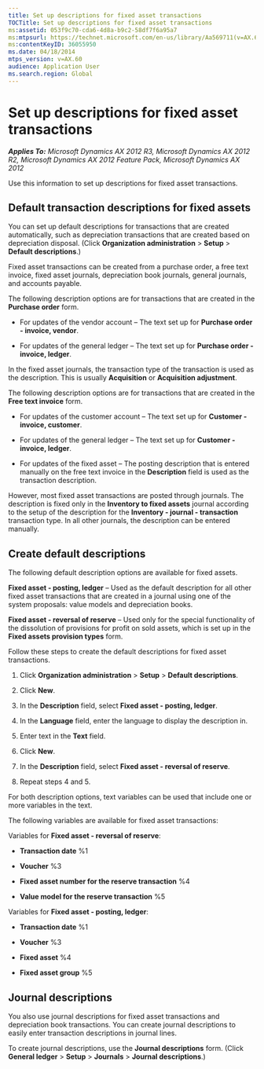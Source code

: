 ```yaml
---
title: Set up descriptions for fixed asset transactions
TOCTitle: Set up descriptions for fixed asset transactions
ms:assetid: 053f9c70-cda6-4d8a-b9c2-58df7f6a95a7
ms:mtpsurl: https://technet.microsoft.com/en-us/library/Aa569711(v=AX.60)
ms:contentKeyID: 36055950
ms.date: 04/18/2014
mtps_version: v=AX.60
audience: Application User
ms.search.region: Global
---
```


# Set up descriptions for fixed asset transactions 


_**Applies To:** Microsoft Dynamics AX 2012 R3, Microsoft Dynamics AX 2012 R2, Microsoft Dynamics AX 2012 Feature Pack, Microsoft Dynamics AX 2012_

Use this information to set up descriptions for fixed asset transactions.

## Default transaction descriptions for fixed assets

You can set up default descriptions for transactions that are created automatically, such as depreciation transactions that are created based on depreciation disposal. (Click **Organization administration** \> **Setup** \> **Default descriptions**.)

Fixed asset transactions can be created from a purchase order, a free text invoice, fixed asset journals, depreciation book journals, general journals, and accounts payable.

The following description options are for transactions that are created in the **Purchase order** form.

  - For updates of the vendor account – The text set up for **Purchase order - invoice, vendor**.

  - For updates of the general ledger – The text set up for **Purchase order - invoice, ledger**.

In the fixed asset journals, the transaction type of the transaction is used as the description. This is usually **Acquisition** or **Acquisition adjustment**.

The following description options are for transactions that are created in the **Free text invoice** form.

  - For updates of the customer account – The text set up for **Customer - invoice, customer**.

  - For updates of the general ledger – The text set up for **Customer - invoice, ledger**.

  - For updates of the fixed asset – The posting description that is entered manually on the free text invoice in the **Description** field is used as the transaction description.

However, most fixed asset transactions are posted through journals. The description is fixed only in the **Inventory to fixed assets** journal according to the setup of the description for the **Inventory - journal - transaction** transaction type. In all other journals, the description can be entered manually.

## Create default descriptions

The following default description options are available for fixed assets.

**Fixed asset - posting, ledger** – Used as the default description for all other fixed asset transactions that are created in a journal using one of the system proposals: value models and depreciation books.

**Fixed asset - reversal of reserve** – Used only for the special functionality of the dissolution of provisions for profit on sold assets, which is set up in the **Fixed assets provision types** form.

Follow these steps to create the default descriptions for fixed asset transactions.

1.  Click **Organization administration** \> **Setup** \> **Default descriptions**.

2.  Click **New**.

3.  In the **Description** field, select **Fixed asset - posting, ledger**.

4.  In the **Language** field, enter the language to display the description in.

5.  Enter text in the **Text** field.

6.  Click **New**.

7.  In the **Description** field, select **Fixed asset - reversal of reserve**.

8.  Repeat steps 4 and 5.

For both description options, text variables can be used that include one or more variables in the text.

The following variables are available for fixed asset transactions:

Variables for **Fixed asset - reversal of reserve**:

  - **Transaction date** %1

  - **Voucher** %3

  - **Fixed asset number for the reserve transaction** %4

  - **Value model for the reserve transaction** %5

Variables for **Fixed asset - posting, ledger**:

  - **Transaction date** %1

  - **Voucher** %3

  - **Fixed asset** %4

  - **Fixed asset group** %5

## Journal descriptions

You also use journal descriptions for fixed asset transactions and depreciation book transactions. You can create journal descriptions to easily enter transaction descriptions in journal lines.

To create journal descriptions, use the **Journal descriptions** form. (Click **General ledger** \> **Setup** \> **Journals** \> **Journal descriptions**.)

  


